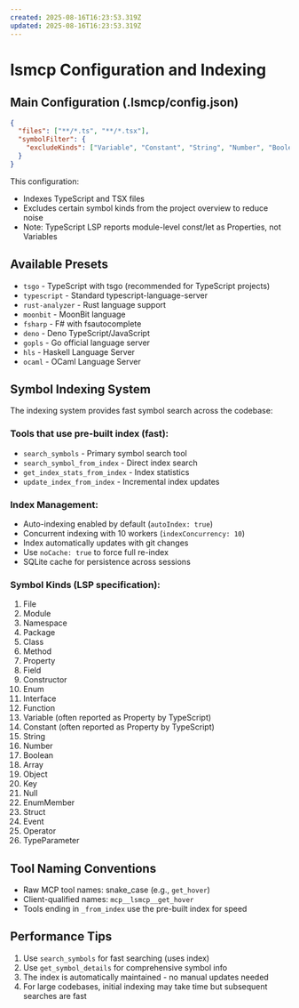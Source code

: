 ```yaml
---
created: 2025-08-16T16:23:53.319Z
updated: 2025-08-16T16:23:53.319Z
---
```


# lsmcp Configuration and Indexing

## Main Configuration (.lsmcp/config.json)
```json
{
  "files": ["**/*.ts", "**/*.tsx"],
  "symbolFilter": {
    "excludeKinds": ["Variable", "Constant", "String", "Number", "Boolean"]
  }
}
```

This configuration:
- Indexes TypeScript and TSX files
- Excludes certain symbol kinds from the project overview to reduce noise
- Note: TypeScript LSP reports module-level const/let as Properties, not Variables

## Available Presets
- `tsgo` - TypeScript with tsgo (recommended for TypeScript projects)
- `typescript` - Standard typescript-language-server
- `rust-analyzer` - Rust language support
- `moonbit` - MoonBit language
- `fsharp` - F# with fsautocomplete
- `deno` - Deno TypeScript/JavaScript
- `gopls` - Go official language server
- `hls` - Haskell Language Server
- `ocaml` - OCaml Language Server

## Symbol Indexing System
The indexing system provides fast symbol search across the codebase:

### Tools that use pre-built index (fast):
- `search_symbols` - Primary symbol search tool
- `search_symbol_from_index` - Direct index search
- `get_index_stats_from_index` - Index statistics
- `update_index_from_index` - Incremental index updates

### Index Management:
- Auto-indexing enabled by default (`autoIndex: true`)
- Concurrent indexing with 10 workers (`indexConcurrency: 10`)
- Index automatically updates with git changes
- Use `noCache: true` to force full re-index
- SQLite cache for persistence across sessions

### Symbol Kinds (LSP specification):
1. File
2. Module  
3. Namespace
4. Package
5. Class
6. Method
7. Property
8. Field
9. Constructor
10. Enum
11. Interface
12. Function
13. Variable (often reported as Property by TypeScript)
14. Constant (often reported as Property by TypeScript)
15. String
16. Number
17. Boolean
18. Array
19. Object
20. Key
21. Null
22. EnumMember
23. Struct
24. Event
25. Operator
26. TypeParameter

## Tool Naming Conventions
- Raw MCP tool names: snake_case (e.g., `get_hover`)
- Client-qualified names: `mcp__lsmcp__get_hover`
- Tools ending in `_from_index` use the pre-built index for speed

## Performance Tips
1. Use `search_symbols` for fast searching (uses index)
2. Use `get_symbol_details` for comprehensive symbol info
3. The index is automatically maintained - no manual updates needed
4. For large codebases, initial indexing may take time but subsequent searches are fast